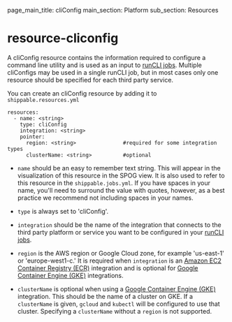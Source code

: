 page_main_title: cliConfig
main_section: Platform
sub_section: Resources

# resource-cliconfig


A cliConfig resource contains the information required to configure a command line utility and is used as an input to [runCLI jobs](job-runcli/). Multiple cliConfigs may be used in a single runCLI job, but in most cases only one resource should be specified for each third party service.

You can create an cliConfig resource by adding it to `shippable.resources.yml`

```
resources:
  - name: <string>
    type: cliConfig
    integration: <string>
    pointer:
      region: <string>               #required for some integration types
      clusterName: <string>          #optional
```

* `name` should be an easy to remember text string. This will appear in the visualization of this resource in the SPOG view. It is also used to refer to this resource in the `shippable.jobs.yml`. If you have spaces in your name, you'll need to surround the value with quotes, however, as a best practice we recommend not including spaces in your names.

* `type` is always set to 'cliConfig'.

* `integration` should be the name of the integration that connects to the third party platform or service you want to be configured in your [runCLI jobs](job-runcli/).

* `region` is the AWS region or Google Cloud zone, for example 'us-east-1' or 'europe-west1-c.' It is required when `integration` is an [Amazon EC2 Container Registry (ECR)](int-amazon-ecr/) integration and is optional for [Google Container Engine (GKE)](int-gcr/) integrations.

* `clusterName` is optional when using a [Google Container Engine (GKE)](int-gcr/) integration. This should be the name of a cluster on GKE. If a `clusterName` is given, `gcloud` and `kubectl` will be configured to use that cluster. Specifying a `clusterName` without a `region` is not supported.
